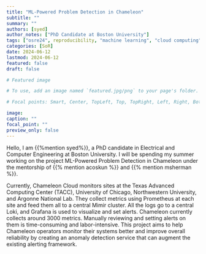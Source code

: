 ```yaml
---
title: "ML-Powered Problem Detection in Chameleon"
subtitle: ""
summary: ""
authors: [syed]
author_notes: ["PhD Candidate at Boston University"]
tags: ["osre24", reproducibility, "machine learning", "cloud computing"]
categories: [SoR]
date: 2024-06-12
lastmod: 2024-06-12
featured: false
draft: false

# Featured image

# To use, add an image named `featured.jpg/png` to your page's folder.

# Focal points: Smart, Center, TopLeft, Top, TopRight, Left, Right, BottomLeft, Bottom, BottomRight.

image:
caption: ""
focal_point: ""
preview_only: false
---
```


Hello, I am {{%mention syed%}}, a PhD candidate in Electrical and Computer Engineering at Boston University. I will be spending my
summer working on the project ML-Powered Problem Detection in Chameleon under the mentorship of {{% mention acoskun %}}
and {{% mention msherman %}}.

Currently, Chameleon Cloud monitors sites at the Texas Advanced Computing Center (TACC), University of Chicago,
Northwestern University, and Argonne National Lab. They collect metrics using Prometheus at each site and feed them
all to a central Mimir cluster. All the logs go to a central Loki, and Grafana is used to visualize and set alerts.
Chameleon currently collects around 3000 metrics. Manually reviewing and setting alerts on them is time-consuming
and labor-intensive. This project aims to help Chameleon operators monitor their systems better and improve overall
reliability by creating an anomaly detection service that can augment the existing alerting framework.







